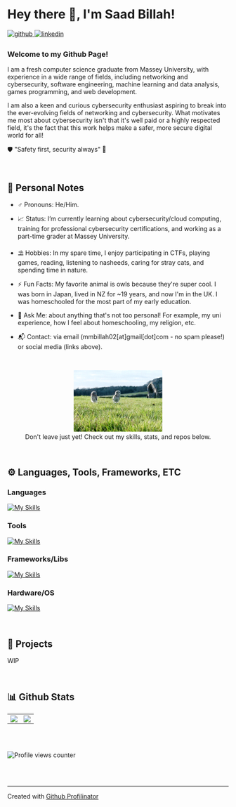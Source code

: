 # Hey there 👋, I'm Saad Billah!  
  

<a href="https://github.com/mmbi-glitch" target="_blank">
<img src=https://img.shields.io/badge/github-%2324292e.svg?&style=for-the-badge&logo=github&logoColor=white alt=github style="margin-bottom: 5px;" />
</a>
<a href="https://linkedin.com/in//mohammad-billah-949156200/" target="_blank">
<img src=https://img.shields.io/badge/linkedin-%231E77B5.svg?&style=for-the-badge&logo=linkedin&logoColor=white alt=linkedin style="margin-bottom: 5px;" />
</a>  

<br/>
  
### Welcome to my Github Page!  

I am a fresh computer science graduate from Massey University, with experience in a wide range of fields, including networking and cybersecurity, software engineering, machine learning and data analysis, games programming, and web development. 

I am also a keen and curious cybersecurity enthusiast aspiring to break into the ever-evolving fields of networking and cybersecurity. What motivates me most about cybersecurity isn't that it's well paid or a highly respected field, it's the fact that this work helps make a safer, more secure digital world for all!

🛡️ "Safety first, security always" 🔐

<br />

## 📒 Personal Notes  

- ♂️ Pronouns: He/Him.

- 📈 Status: I’m currently learning about cybersecurity/cloud computing, training for professional cybersecurity certifications, and working as a part-time grader at Massey University.

- ⛱️ Hobbies: In my spare time, I enjoy participating in CTFs, playing games, reading, listening to nasheeds, caring for stray cats, and spending time in nature.

- ⚡ Fun Facts: My favorite animal is owls because they're super cool. I was born in Japan, lived in NZ for ~19 years, and now I'm in the UK. I was homeschooled for the most part of my early education.

- 💬 Ask Me: about anything that's not too personal! For example, my uni experience, how I feel about homeschooling, my religion, etc.  
  
- 📬 Contact: via email (mmbillah02[at]gmail[dot]com - no spam please!) or social media (links above).     
  
<br/>  

<p align="center" width="100%">
    <img width="40%" src="https://github.com/mmbi-glitch/mmbi-glitch/blob/main/owl.gif">
  <br/>
    Don't leave just yet! Check out my skills, stats, and repos below.
</p>

<br/>

## ⚙️ Languages, Tools, Frameworks, ETC

### Languages

[![My Skills](https://skillicons.dev/icons?i=c,cpp,c-sharp,go,rust,java,haskell,python,js,html,css,php,ts)](https://skillicons.dev)

### Tools

[![My Skills](https://skillicons.dev/icons?i=azure,docker,clion,pycharm,vscode,unity,github,git,nodejs,cmake,mysql)](https://skillicons.dev)

### Frameworks/Libs

[![My Skills](https://skillicons.dev/icons?i=flask,react,sass,tailwind,bootstrap)](https://skillicons.dev)

### Hardware/OS

[![My Skills](https://skillicons.dev/icons?i=linux,kali,arduino,raspberrypi)](https://skillicons.dev)

<br/>  

## 🧪 Projects

WIP

<br/>

## 📊 Github Stats  
<table><tr><td valign="top" width="50%">

<img src="https://github-readme-stats-sigma-five.vercel.app/api?username=mmbi-glitch&show_icons=true&count_private=true&include_all_commits&hide_border=true&theme=synthwave" align="left" style="width: 100%" />

</td><td valign="top" width="50%">



<img src="https://github-readme-stats-sigma-five.vercel.app/api/top-langs/?username=mmbi-glitch&hide_border=true&layout=compact&theme=synthwave" align="left" style="width: 100%" />

</td></tr></table>  

<br/>  

  

<br/>  

![Profile views counter](https://komarev.com/ghpvc/?username=mmbi-glitch&&style=flat-square)  
  

<br/>  


<br />

----
Created with [Github Profilinator](https://profilinator.rishav.dev/)
